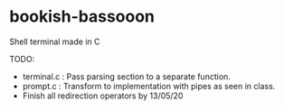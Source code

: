 # bookish-bassooon
Shell terminal made in C

TODO:

* terminal.c : Pass parsing section to a separate function.
* prompt.c : Transform to implementation with pipes as seen in class.
* Finish all redirection operators by 13/05/20 
